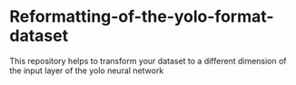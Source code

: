 # Reformatting-of-the-yolo-format-dataset
This repository helps to transform your dataset to a different dimension of the input layer of the yolo neural network
